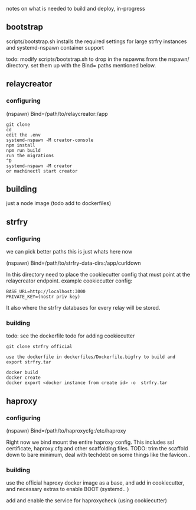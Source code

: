 notes on what is needed to build and deploy, in-progress

## bootstrap

scripts/bootstrap.sh installs the required settings for large strfry instances and systemd-nspawn container support

todo: modify scripts/bootstrap.sh to drop in the nspawns from the nspawn/ directory.  set them up with the Bind= paths mentioned below.

## relaycreator

### configuring
(nspawn)
Bind=/path/to/relaycreator:/app
```
git clone
cd
edit the .env
systemd-nspawn -M creator-console
npm install
npm run build
run the migrations
^D
systemd-nspawn -M creator
or machinectl start creator
```
## building
just a node image (todo add to dockerfiles) 

## strfry

### configuring
we can pick better paths this is just whats here now

(nspawn)
Bind=/path/to/strfry-data-dirs:/app/curldown

In this directory need to place the cookiecutter config that must point at the relaycreator endpoint.  example cookiecutter config:
```
BASE_URL=http://localhost:3000
PRIVATE_KEY=(nostr priv key)
```

It also where the strfry databases for every relay will be stored.

### building

todo: see the dockerfile todo for adding cookiecutter

```
git clone strfry official

use the dockerfile in dockerfiles/Dockerfile.bigfry to build and export strfry.tar

docker build
docker create
docker export <docker instance from create id> -o  strfry.tar
```

## haproxy

### configuring
(nspawn)
Bind=/path/to/haproxycfg:/etc/haproxy

Right now we bind mount the entire haproxy config.  This includes ssl certificate, haproxy.cfg and other scaffolding files.  TODO: trim the scaffold down to bare minimum, deal with techdebt on some things like the favicon.. 

### building

use the official haproxy docker image as a base, and add in cookiecutter, and necessary extras to enable BOOT (systemd.. ) 

add and enable the service for haproxycheck (using cookiecutter)

